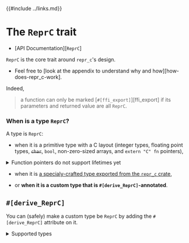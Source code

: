 {{#include ../links.md}}

# The `ReprC` trait

  - [API Documentation][`ReprC`]

`ReprC` is the core trait around `repr_c`'s design.

  - Feel free to [look at the appendix to understand why and
    how][how-does-repr_c-work].

Indeed,

> a function can only be marked [`#[ffi_export]`][ffi_export] if its parameters
  and returned value are all `ReprC`.

### When is a type `ReprC`?

A type is `ReprC`:

  - when it is a primitive type with a C layout (integer types, floating point
    types, ~~`char`~~, `bool`, non-zero-sized arrays, and `extern "C" fn`
    pointers),

<details><summary>Function pointers do not support lifetimes yet</summary>

<span class="warning">

Due to a type-system limitation, function pointers that use lifetimes
are not `ReprC` yet. Only function pointers with a non-generic
signature can be made `ReprC`, but this requires defining a newtype
wrapper. A convenience macro is planned to be added to automate that step.

</span>

</details>

  - when it is [a specialy-crafted type exported from the `repr_c` crate](
    ../motivation/repr-c-forall.md),

  - or **when it is a custom type that is `#[derive_ReprC]`-annotated**.


## `#[derive_ReprC]`

<span id="derive-reprc"></span>

You can (safely) make a custom type be `ReprC` by adding the `#[derive_ReprC]`
attribute on it.

<details><summary>Supported types</summary>

Currently, the supported types for the attribute are:

  - a (non-zero-sized) `#[repr(C)]` struct having only `ReprC` fields.

    - or a `#[repr(transparent)]` tuple struct wrapper around a `ReprC` type.

  - a field-less `#[repr({integer})]` `enum` (A "C-like" `enum`).

  - an arbitrary type that you will only use through (pointer) indirection.

    This leads to the "opaque object" pattern, based on an undefined / forward
    declaration: `typedef struct MyOpaque MyOpaque_t;`

    ```rust,noplaypen
    use ::repr_c::prelude::*;

    #[derive_ReprC]
    #[repr_c::opaque]
    struct MyOpaque {
        /* anything goes here */
    }
    ```

<div class="warning">

The following are not yet implemented

</div>

  - a `#[repr(C)]` `union`.

  - Some kind of `#[repr(to_be_determined)]` `enum` which would be allowed to
    have fields (thus leading to `repr_c::Option` and `repr_c::Result` types,
    which ought to get rid of any need to use out-parameters).

</details>
